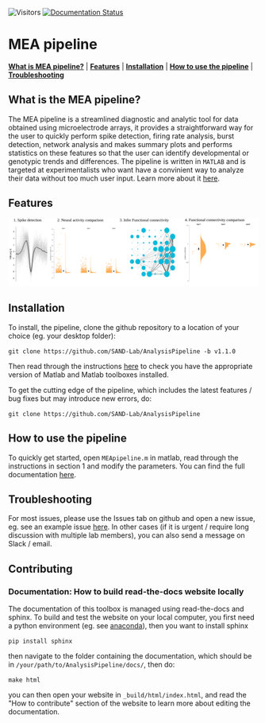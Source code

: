 ![Visitors](https://api.visitorbadge.io/api/visitors?path=https%3A%2F%2Fgithub.com%2FSAND-Lab%2FAnalysisPipeline&label=Visitors&countColor=%23263759)
[![Documentation Status](https://readthedocs.org/projects/analysis-pipeline/badge/?version=latest)](https://analysis-pipeline.readthedocs.io/en/latest/?badge=latest)

# MEA pipeline

[**What is MEA pipeline?**](#mea-pipeline)
| [**Features**](#features)
| [**Installation**](#installation)
| [**How to use the pipeline**](#how-to-use-the-pipeline)
| [**Troubleshooting**](#troubleshooting)


## What is the MEA pipeline?

The MEA pipeline is a streamlined diagnostic and analytic tool for data obtained using microelectrode arrays, it provides a straightforward way for the user to quickly perform spike detection, firing rate analysis, burst detection, network analysis and makes summary plots and performs statistics on these features so that the user can identify developmental or genotypic trends and differences. The pipeline is written in `MATLAB` and is targeted at experimentalists who want have a convinient way to analyze their data without too much user input. Learn more about it [here](https://analysis-pipeline.readthedocs.io/en/latest/).


## Features


![Network pipeline steps](/imgs/MEApipelineSteps.svg)


## Installation

To install, the pipeline, clone the github repository to a location of your choice (eg. your desktop folder):

```
git clone https://github.com/SAND-Lab/AnalysisPipeline -b v1.1.0
```

Then read through the instructions [here](https://analysis-pipeline.readthedocs.io/en/latest/system-requirements.html) to check you have the appropriate version of Matlab and Matlab toolboxes installed.

To get the cutting edge of the pipeline, which includes the latest features / bug fixes but may introduce new errors, do:

```
git clone https://github.com/SAND-Lab/AnalysisPipeline 
```

## How to use the pipeline

To quickly get started, open `MEApipeline.m` in matlab, read through the instructions in section 1
and modify the parameters. You can find the full documentation [here](https://analysis-pipeline.readthedocs.io/en/latest/).


## Troubleshooting

For most issues, please use the Issues tab on github and open a new issue,
eg. see an example issue [here](https://github.com/SAND-Lab/AnalysisPipeline/issues/1).
In other cases (if it is urgent / require long discussion with multiple lab members), you can also send a message on Slack / email.

## Contributing

### Documentation: How to build read-the-docs website locally

The documentation of this toolbox is managed using read-the-docs and sphinx. To build and test the website on your local computer, you first need a python environment (eg. see [anaconda](https://www.anaconda.com/products/distribution)), then you want to install sphinx

```
pip install sphinx
```

then navigate to the folder containing the documentation, which should be in `/your/path/to/AnalysisPipeline/docs/`, then do:

```
make html
```

you can then open your website in `_build/html/index.html`, and read the "How to contribute" section of the website to learn more about editing the documentation.


